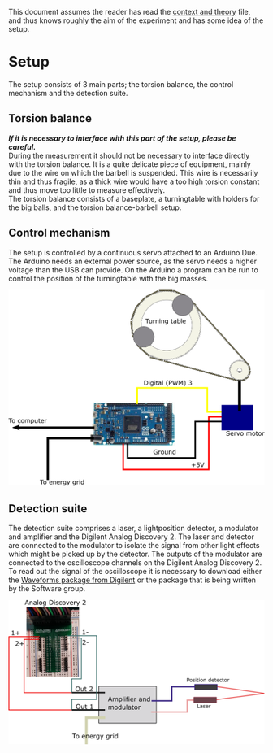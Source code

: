 This document assumes the reader has read the [context and theory](https://git.science.uu.nl/ued2020/experiment-design-2020/-/blob/master/projects/CavendishTorsionBalance_by_Geert_and_Jillis/ContextAndTheory.md) file, and thus knows roughly the aim of the experiment and has some idea of the setup.

# Setup
The setup consists of 3 main parts; the torsion balance, the control mechanism and the detection suite.

## Torsion balance
***If it is necessary to interface with this part of the setup, please be careful.***  
During the measurement it should not be necessary to interface directly with the torsion balance. 
It is a quite delicate piece of equipment, mainly due to the wire on which the barbell is suspended.
This wire is necessarily thin and thus fragile, as a thick wire would have a too high torsion constant and thus move too little to measure effectively.   
The torsion balance consists of a baseplate, a turningtable with holders for the big balls, and the torsion balance-barbell setup.

## Control mechanism
The setup is controlled by a continuous servo attached to an Arduino Due.
The Arduino needs an external power source, as the servo needs a higher voltage than the USB can provide.
On the Arduino a program can be run to control the position of the turningtable with the big masses. 

<img src="./Images/schematicController.png"  width="750"> 

## Detection suite
The detection suite comprises a laser, a lightposition detector, a modulator and amplifier and the Digilent Analog Discovery 2. 
The laser and detector are connected to the modulator to isolate the signal from other light effects which might be picked up by the detector. 
The outputs of the modulator are connected to the oscilloscope channels on the Digilent Analog Discovery 2.
To read out the signal of the oscilloscope it is necessary to download either the [Waveforms package from Digilent](https://store.digilentinc.com/waveforms-download-only/) or the package that is being written by the Software group.



<img src="./Images/schematicMeasurer.png"  width="750"> 

